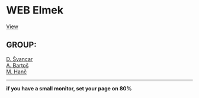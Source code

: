 # WEB Elmek
[View](https://Ejdmmm.github.io/elmek-web-rozpracovany/)
<h2>GROUP:</h2>
<a href="https://github.com/deesdav">D. Švancar</a> <br>
<a href="https://github.com/Ejdmmm">A. Bartoš</a> <br>
<a href="https://github.com/Mirecek2011CZ">M. Hanč</a> <br>
<hr>
<div><b>if you have a small monitor, set your page on 80%</b></div>


